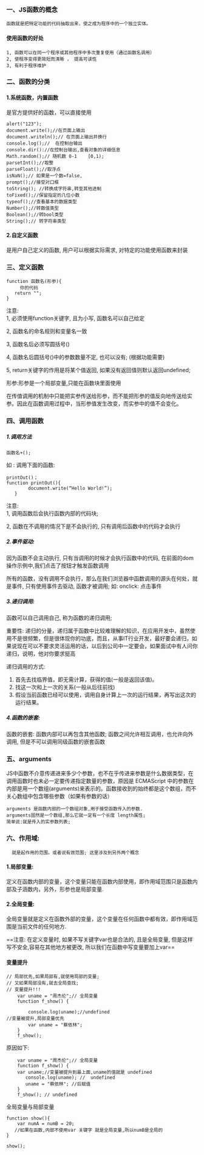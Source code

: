 ### 一、JS函数的概念

    函数就是把特定功能的代码抽取出来，使之成为程序中的一个独立实体。
    
#### 使用函数的好处
    1, 函数可以在同一个程序或其他程序中多次重复使用（通过函数名调用）
    2, 使程序变得更简短而清晰 ， 提高可读性
    3, 有利于程序维护



### 二、函数的分类
#### 1.系统函数，内置函数
是官方提供好的函数，可以直接使用

    alert("123");
    document.write();//在页面上输出
    document.writeln();// 在页面上输出并换行
    console.log();//  在控制台输出
    console.dir()://在控制台输出,查看对象的详细信息
    Math.random();// 随机数 0-1    [0,1);
    parsetInt();//取整
    parseFloat();//取浮点
    isNaN();// 如果是一个数=false,
    prompt();//接受对口框
    toString(); //转换成字符串,转至其他进制
    toFixed();//保留指定的几位小数
    typeof();//查看基本的数据类型
    Number();//转数值类型
    Boolean();//转bool类型
    String();// 转字符串类型
        
#### 2.自定义函数
是用户自己定义的函数,  用户可以根据实际需求, 对特定的功能使用函数来封装

### 三、定义函数	

	function 函数名(形参){
		 你的代码
       return "";
	}
注意:  
1, 必须使用function关键字, 且为小写, 函数名可以自己给定

2, 函数名的命名规则和变量名一致

3, 函数名后必须写圆括号()

4, 函数名后圆括号()中的参数数量不定, 也可以没有; (根据功能需要)

5, return关键字的作用是将某个值返回,  如果没有返回值则默认返回undefined;



形参:形参是一个局部变量,只能在函数块里面使用

在传值调用的机制中只能把实参传送给形参，而不能把形参的值反向地传送给实参。因此在函数调用过程中，当形参值发生改变，而实参中的值不会变化。


### 四、调用函数
##### 1.调用方法
	函数名+();
	
如 : 调用下面的函数: 

    printOut()； 
    function printOut(){
            document.write(“Hello World!”);
       }

注意:   
1, 调用函数后会执行函数内部的代码块;
           
2, 函数在不调用的情况下是不会执行的, 只有调用后函数中的代码才会执行
##### 2.事件驱动: 
因为函数不会主动执行, 只有当调用的时候才会执行函数中的代码,  在前面的dom操作示例中,我们点击了按钮才触发函数调用 

所有的函数，没有调用不会执行，那么在我们浏览器中函数调用的源头在何处，就是事件, 只有使用事件去驱动, 函数才被调用; 如: onclick: 点击事件
##### 3.递归调用:    
函数可以自己调用自己, 称为函数的递归调用;

重要性: 
      递归的分量，递归属于函数中比较难理解的知识，在应用开发中，虽然使用不是很频繁，但是很体现你的功底，而且，从事IT行业开发，最好要会递归，如果说现在可以不要求灵活运用的话，以后到公司中一定要会，如果面试中有人问你递归，说明，他对你要求挺高

递归调用的方式: 
   1. 首先去找临界值，即无需计算，获得的值(一般是返回该值)。
   2. 找这一次和上一次的关系(一般从后往前找)
   3. 假设当前函数已经可以使用，调用自身计算上一次的运行结果，再写出这次的运行结果。


##### 4.函数的嵌套: 
函数的嵌套: 函数内部可以再包含其他函数;
函数之间允许相互调用，也允许向外调用, 但是不可以调用同级函数的嵌套函数

### 五、arguments 
JS中函数不介意传递进来多少个参数，也不在乎传进来参数是什么数据类型，在调用函数时也未必一定要传递指定数量的参数，原因是 ECMAScript 中的参数在内部是用一个数组(arguments)来表示的。函数接收到的始终都是这个数组，而不关心数组中包含哪些参数（如果有参数的话）

	arguments 是函数内部的一个数组对象,用于接受函数传入的参数.
	arguments固然是一个数组,那么它就一定有一个长度 length属性;
	简单说:就是传入的实参数列表;

### 六、作用域: 

      就是起作用的范围。或者说有效范围; 这里涉及到另外两个概念

#### 1.局部变量:

  定义在函数内部的变量，这个变量只能在函数内部使用，即作用域范围只是函数内部及子涵数内，另外，形参也是局部变量.

#### 2.全局变量: 


 全局变量就是定义在函数外部的变量，这个变量在任何函数中都有效，即作用域范围是当前文件的任何地方.
	

==注意:  在定义变量时, 如果不写关键字var也是合法的,  且是全局变量, 但是这样写不安全,容易在其他地方被更改,  所以我们在函数中写变量要加上var==


#### 变量提升

    // 局部优先,如果局部有,就使用局部的变量;
    // 又如果局部没有,就去全局查找;
    // 变量提升!!!
        var uname = "周杰伦";// 全局变量
        function f_show() {

            console.log(uname);//undefined
    //变量被提升,局部变量优先  
            var uname = "蔡依林";
        }
        f_show(); 

 原因如下:

        var uname = "周杰伦";// 全局变量
        function f_show() {
        var uname;//变量被提升到最上面,uname的值就是 undefined
           console.log(uname); //  undefined
           uname = "蔡依林"; //后赋值
        }
        f_show(); // undefined


全局变量与局部变量
 
    function show(){
        var numA = numB = 20;
       //如果在函数,内部不使用var 关键字 就是全局变量,所以numB是全局的
    }

    show();



  
    
    